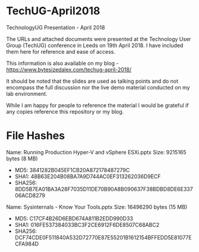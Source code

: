 # TechUG-April2018
TechnologyUG Presentation - April 2018

The URLs and attached documents were presented at the Technology User Group (TechUG) conference in Leeds on 19th April 2018. I have included them here for reference and ease of access.

This information is also available on my blog -  https://www.bytesizedalex.com/techug-april-2018/

It should be noted that the slides are used as talking points and do not encompass the full discussion nor the live demo material conducted on my lab environment.

While I am happy for people to reference the material I would be grateful if any copies reference this repository or my blog.

# File Hashes

Name: Running Production Hyper-V and vSphere ESXi.pptx
Size: 9215165 bytes (8 MB)

* MD5: 3841282B045EF1CB20A872178487279C
* SHA1: 48B63E204B08BA7A9D744AC0EF313262036D9ECF
* SHA256: 8DD5B7EA01BA3A28F7035D11DE70B90A8B090637F38BDBD8DE6E33706ACD8279

Name: Sysinternals - Know Your Tools.pptx
Size: 16496290 bytes (15 MB)

* MD5: C17CF4B26D6EBD674A811B2EDD990D33
* SHA1: 016FE537384033BC3F2CE6912F6DE8507C68ABC2
* SHA256: DCF74CDE0F511840A532D72770E87E55201B1612154BFFEDD5E81077ECFA984D
